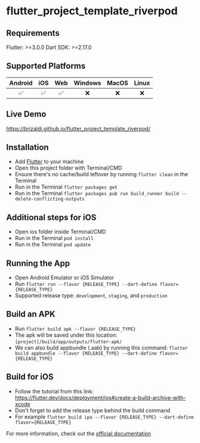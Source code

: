 # flutter_project_template_riverpod

## Requirements
Flutter: >=3.0.0
Dart SDK: >=2.17.0

## Supported Platforms
| Android | iOS | Web | Windows | MacOS | Linux |
|:---:|:---:|:---:|:---:|:---:|:---:|
| ✅ | ✅ | ✅ | ❌ | ❌ | ❌ |

## Live Demo
https://brizaldi.github.io/flutter_project_template_riverpod/

## Installation
- Add [Flutter](https://flutter.dev/docs/get-started/install 'Flutter') to your machine
- Open this project folder with Terminal/CMD
- Ensure there's no cache/build leftover by running `flutter clean` in the Terminal
- Run in the Terminal `flutter packages get`
- Run in the Terminal `flutter packages pub run build_runner build --delete-conflicting-outputs`

## Additional steps for iOS
- Open ios folder inside Terminal/CMD
- Run in the Terminal `pod install`
- Run in the Terminal `pod update`

## Running the App
- Open Android Emulator or iOS Simulator
- Run `flutter run --flavor {RELEASE_TYPE} --dart-define flavor={RELEASE_TYPE}`
- Supported release type: `development`, `staging`, and `production`

## Build an APK
- Run `flutter build apk --flavor {RELEASE_TYPE}`
- The apk will be saved under this location: `[project]/build/app/outputs/flutter-apk/`
- We can also build appbundle (.aab) by running this command: `flutter build appbundle --flavor {RELEASE_TYPE} --dart-define flavor={RELEASE_TYPE}`

## Build for iOS
- Follow the tutorial from this link: https://flutter.dev/docs/deployment/ios#create-a-build-archive-with-xcode
- Don't forget to add the release type behind the build command
- For example `flutter build ipa --flavor {RELEASE_TYPE} --dart-define flavor={RELEASE_TYPE}`

For more information, check out the [official documentation](https://flutter.dev/docs 'documentation')